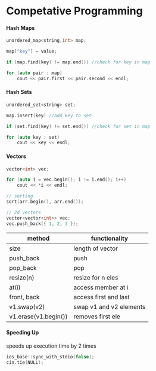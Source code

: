 # Competative Programming

#### Hash Maps

```cpp
unordered_map<string,int> map;

map["key"] = value;

if (map.find(key) != map.end()) //check for key in map

for (auto pair : map)
    cout << pair.first << pair.second << endl;
```

#### Hash Sets

```cpp
unordered_set<string> set;

map.insert(key) //add key to set 

if (set.find(key) != set.end()) //check for set in map

for (auto key : set)
    cout << key << endl;
```

#### Vectors

```cpp
vector<int> vec;

for (auto i = vec.begin(); i != i.end(); i++)
    cout << *i << endl;

// sorting
sort(arr.begin(), arr.end());

// 2d vectors
vector<vector<int>> vec;
vec.push_back({ 1, 2, 3 });
```

| method               | functionality           |
| -------------------- | ----------------------- |
| size                 | length of vector        |
| push_back            | push                    |
| pop_back             | pop                     |
| resize(n)            | resize for n eles       |
| at(i)                | access member at i      |
| front, back          | access first and last   |
| v1.swap(v2)          | swap v1 and v2 elements |
| v1.erase(v1.begin()) | removes first ele       |

#### Speeding Up

speeds up execution time by 2 times

```cpp
ios_base::sync_with_stdio(false);
cin.tie(NULL);
```
